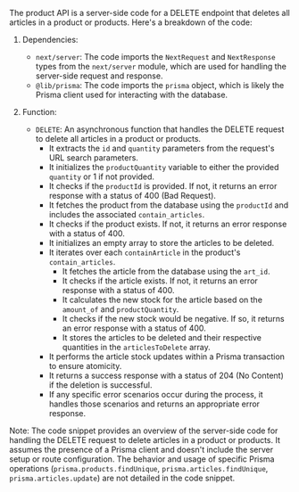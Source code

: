 The product API is a server-side code for a DELETE endpoint that deletes all articles in a product or products. Here's a breakdown of the code:

1. Dependencies:

   - `next/server`: The code imports the `NextRequest` and `NextResponse` types from the `next/server` module, which are used for handling the server-side request and response.
   - `@lib/prisma`: The code imports the `prisma` object, which is likely the Prisma client used for interacting with the database.

2. Function:
   - `DELETE`: An asynchronous function that handles the DELETE request to delete all articles in a product or products.
     - It extracts the `id` and `quantity` parameters from the request's URL search parameters.
     - It initializes the `productQuantity` variable to either the provided `quantity` or 1 if not provided.
     - It checks if the `productId` is provided. If not, it returns an error response with a status of 400 (Bad Request).
     - It fetches the product from the database using the `productId` and includes the associated `contain_articles`.
     - It checks if the product exists. If not, it returns an error response with a status of 400.
     - It initializes an empty array to store the articles to be deleted.
     - It iterates over each `containArticle` in the product's `contain_articles`.
       - It fetches the article from the database using the `art_id`.
       - It checks if the article exists. If not, it returns an error response with a status of 400.
       - It calculates the new stock for the article based on the `amount_of` and `productQuantity`.
       - It checks if the new stock would be negative. If so, it returns an error response with a status of 400.
       - It stores the articles to be deleted and their respective quantities in the `articlesToDelete` array.
     - It performs the article stock updates within a Prisma transaction to ensure atomicity.
     - It returns a success response with a status of 204 (No Content) if the deletion is successful.
     - If any specific error scenarios occur during the process, it handles those scenarios and returns an appropriate error response.

Note: The code snippet provides an overview of the server-side code for handling the DELETE request to delete articles in a product or products. It assumes the presence of a Prisma client and doesn't include the server setup or route configuration. The behavior and usage of specific Prisma operations (`prisma.products.findUnique`, `prisma.articles.findUnique`, `prisma.articles.update`) are not detailed in the code snippet.
